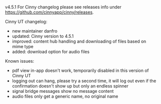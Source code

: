 v4.5.1
For Cinny changelog please see releases info under https://github.com/cinnyapp/cinny/releases.

Cinny UT changelog:
- new maintainer danfro
- updated: Cinny version to 4.5.1
- improved: content hub handling and downloading of files based on mime type
- added: download option for audio files

Known issues:
- pdf view in-app doesn't work, temporarily disabled in this version of Cinny UT
- logging out can hang, please try a second time, it will log out even if the confirmation doesn't show up but only an endless spinner
- signal bridge messages show no message content
- audio files only get a generic name, no original name